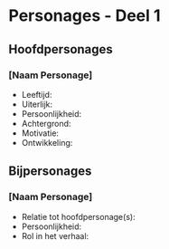 # Personages - Deel 1

## Hoofdpersonages

### [Naam Personage]

- Leeftijd:
- Uiterlijk:
- Persoonlijkheid:
- Achtergrond:
- Motivatie:
- Ontwikkeling:

## Bijpersonages

### [Naam Personage]

- Relatie tot hoofdpersonage(s):
- Persoonlijkheid:
- Rol in het verhaal: